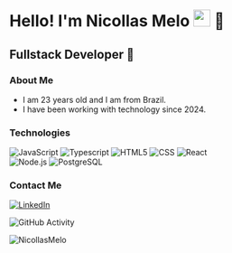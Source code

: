 <h1>Hello! I'm Nicollas Melo <img src="https://raw.githubusercontent.com/iampavangandhi/iampavangandhi/master/gifs/Hi.gif" width="30px"> 🚀</h1>
<h2>Fullstack Developer 🎨</h2>

### About Me
- I am 23 years old and I am from Brazil.
- I have been working with technology since 2024.

### Technologies
  ![JavaScript](https://img.shields.io/badge/-JavaScript-333333?style=flat&logo=javascript)
  ![Typescript](https://img.shields.io/badge/-Typescript-333333?style=flat&logo=typescript)
  ![HTML5](https://img.shields.io/badge/-HTML5-333333?style=flat&logo=HTML5)
  ![CSS](https://img.shields.io/badge/-CSS-333333?style=flat&logo=CSS3&logoColor=1572B6)
  ![React](https://img.shields.io/badge/-React-333333?style=flat&logo=react)
  <br/>
  ![Node.js](https://img.shields.io/badge/-Node.js-333333?style=flat&logo=node.js)
  ![PostgreSQL](https://img.shields.io/badge/-PostgreSQL-333333?style=flat&logo=postgresql)

### Contact Me
<a href="https://www.linkedin.com/in/nicollas-melo-a314a2230/"><img alt="LinkedIn" src="https://img.shields.io/badge/LinkedIn-Nicollas%20Melo-blue?style=flat-square&logo=linkedin"></a> 

![GitHub Activity](https://github-readme-stats-sigma-five.vercel.app/api?username=nicollasmelo&show_icons=true)


<p align="left"> <img src="https://komarev.com/ghpvc/?username=NicollasMelo&label=Profile%20views&color=0e75b6&style=flat" alt="NicollasMelo" /> </p>

